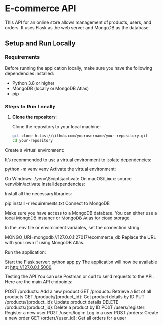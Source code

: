 # E-commerce API

This API for an online store allows management of products, users, and orders. It uses Flask as the web server and MongoDB as the database.

## Setup and Run Locally

### Requirements

Before running the application locally, make sure you have the following dependencies installed:

- Python 3.8 or higher
- MongoDB (locally or MongoDB Atlas)
- pip

### Steps to Run Locally

1. **Clone the repository**:
   
   Clone the repository to your local machine:

   ```bash
   git clone https://github.com/yourusername/your-repository.git
   cd your-repository
Create a virtual environment:

It’s recommended to use a virtual environment to isolate dependencies:

python -m venv venv
Activate the virtual environment:

On Windows:
.\venv\Scripts\activate
On macOS/Linux:
source venv/bin/activate
Install dependencies:

Install all the necessary libraries:


pip install -r requirements.txt
Connect to MongoDB:

Make sure you have access to a MongoDB database. You can either use a local MongoDB instance or MongoDB Atlas for cloud storage.

In the .env file or environment variables, set the connection string:

MONGO_URI=mongodb://127.0.0.1:27017/ecommerce_db
Replace the URL with your own if using MongoDB Atlas.

Run the application:

Start the Flask server:
python app.py
The application will now be available at http://127.0.0.1:5000.

Testing the API
You can use Postman or curl to send requests to the API. Here are the main API endpoints:

POST /products: Add a new product
GET /products: Retrieve a list of all products
GET /products/{product_id}: Get product details by ID
PUT /products/{product_id}: Update product details
DELETE /products/{product_id}: Delete a product by ID
POST /users/register: Register a new user
POST /users/login: Log in a user
POST /orders: Create a new order
GET /orders/{user_id}: Get all orders for a user